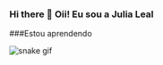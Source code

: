 ### Hi there 👋 Oii! Eu sou a Julia Leal


###Estou aprendendo 

          

           
          

          
          




![snake gif](https://github.com/devJuliaLeal/devJuliaLeal/blob/output/github-contribution-grid-snake.svg)
